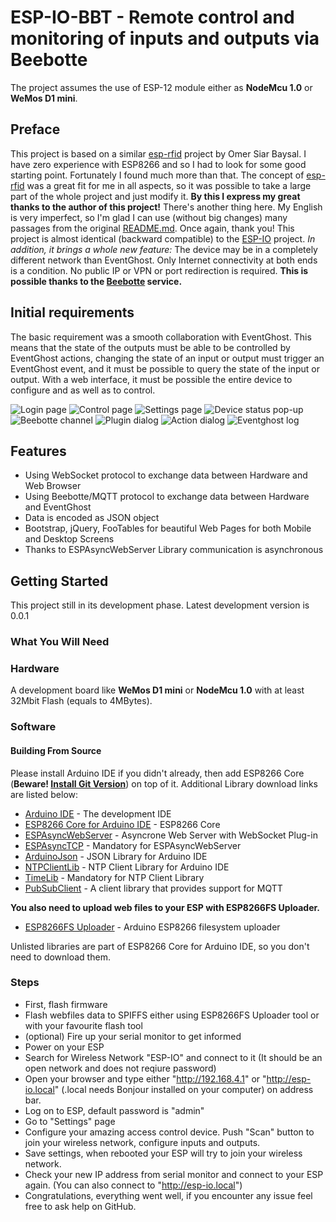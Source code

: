 # ESP-IO-BBT - Remote control and monitoring of inputs and outputs via Beebotte
The project assumes the use of ESP-12 module either as **NodeMcu 1.0** or **WeMos D1 mini**.

## Preface
This project is based on a similar [esp-rfid](https://github.com/omersiar/esp-rfid) project by Omer Siar Baysal.
I have zero experience with ESP8266 and so I had to look for some good starting point. Fortunately I found much more than that. The concept of [esp-rfid](https://github.com/omersiar/esp-rfid) was a great fit for me in all aspects, so it was possible to take a large part of the whole project and just modify it. **By this I express my great thanks to the author of this project!** 
There's another thing here. My English is very imperfect, so I'm glad I can use (without big changes) many passages from the original [README.md](https://github.com/omersiar/esp-rfid/blob/master/README.md). Once again, thank you!
This project is almost identical (backward compatible) to the [ESP-IO](https://github.com/Pako2/EventGhostPlugins/tree/master/ESP-IO) project.
*In addition, it brings a whole new feature:*
The device may be in a completely different network than EventGhost.
Only Internet connectivity at both ends is a condition.
No public IP or VPN or port redirection is required.
**This is possible thanks to the [Beebotte](https://beebotte.com) service.**

## Initial requirements
The basic requirement was a smooth collaboration with EventGhost. This means that the state of the outputs must be able to be controlled by EventGhost actions, changing the state of an input or output must trigger an EventGhost event, and it must be possible to query the state of the input or output.
With a web interface, it must be possible the entire device to configure and as well as to control.

![Login page](https://github.com/Pako2/EventGhostPlugins/raw/master/ESP-IO-BBT/Arduino/demo/index_htm-1184x216.png)
![Control page](https://github.com/Pako2/EventGhostPlugins/raw/master/ESP-IO-BBT/Arduino/demo/Control_htm-1184x465.png)
![Settings page](https://github.com/Pako2/EventGhostPlugins/raw/master/ESP-IO-BBT/Arduino/demo/Settings_htm-1184x1669.png)
![Device status pop-up](https://github.com/Pako2/EventGhostPlugins/raw/master/ESP-IO-BBT/Arduino/demo/DeviceStatus-1184x580.png)
![Beebotte channel](https://github.com/Pako2/EventGhostPlugins/raw/master/ESP-IO-BBT/Arduino/demo/BeebotteChannel.png)
![Plugin dialog](https://github.com/Pako2/EventGhostPlugins/raw/master/ESP-IO-BBT/Arduino/demo/PluginDialog.png)
![Action dialog](https://github.com/Pako2/EventGhostPlugins/raw/master/ESP-IO-BBT/Arduino/demo/SetPinStateDialog.png)
![Eventghost log](https://github.com/Pako2/EventGhostPlugins/raw/master/ESP-IO-BBT/Arduino/demo/EventGhostLog.png)

## Features
* Using WebSocket protocol to exchange data between Hardware and Web Browser
* Using Beebotte/MQTT protocol to exchange data between Hardware and EventGhost
* Data is encoded as JSON object
* Bootstrap, jQuery, FooTables for beautiful Web Pages for both Mobile and Desktop Screens
* Thanks to ESPAsyncWebServer Library communication is asynchronous

## Getting Started
This project still in its development phase.
Latest development version is 0.0.1

### What You Will Need 
### Hardware
A development board like **WeMos D1 mini** or **NodeMcu 1.0** with at least 32Mbit Flash (equals to 4MBytes).

### Software

#### Building From Source
Please install Arduino IDE if you didn't already, then add ESP8266 Core (**Beware! [Install Git Version](https://github.com/esp8266/Arduino#using-git-version)**) on top of it. Additional Library download links are listed below:

* [Arduino IDE](http://www.arduino.cc) - The development IDE
* [ESP8266 Core for Arduino IDE](https://github.com/esp8266/Arduino) - ESP8266 Core
* [ESPAsyncWebServer](https://github.com/me-no-dev/ESPAsyncWebServer) - Asyncrone Web Server with WebSocket Plug-in
* [ESPAsyncTCP](https://github.com/me-no-dev/ESPAsyncTCP) - Mandatory for ESPAsyncWebServer
* [ArduinoJson](https://github.com/bblanchon/ArduinoJson) - JSON Library for Arduino IDE
* [NTPClientLib](https://github.com/gmag11/NtpClient/) - NTP Client Library for Arduino IDE
* [TimeLib](https://github.com/PaulStoffregen/Time) - Mandatory for NTP Client Library
* [PubSubClient](https://github.com/knolleary/pubsubclient) - A client library that provides support for MQTT

**You also need to upload web files to your ESP with ESP8266FS Uploader.**

* [ESP8266FS Uploader](https://github.com/esp8266/arduino-esp8266fs-plugin) - Arduino ESP8266 filesystem uploader

Unlisted libraries are part of ESP8266 Core for Arduino IDE, so you don't need to download them.

### Steps
* First, flash firmware 
* Flash webfiles data to SPIFFS either using ESP8266FS Uploader tool or with your favourite flash tool 
* (optional) Fire up your serial monitor to get informed
* Power on your ESP
* Search for Wireless Network "ESP-IO" and connect to it (It should be an open network and does not reqiure password)
* Open your browser and type either "http://192.168.4.1" or "http://esp-io.local" (.local needs Bonjour installed on your computer) on address bar.
* Log on to ESP, default password is "admin"
* Go to "Settings" page
* Configure your amazing access control device. Push "Scan" button to join your wireless network, configure inputs and outputs.
* Save settings, when rebooted your ESP will try to join your wireless network.
* Check your new IP address from serial monitor and connect to your ESP again. (You can also connect to "http://esp-io.local")
* Congratulations, everything went well, if you encounter any issue feel free to ask help on GitHub.
